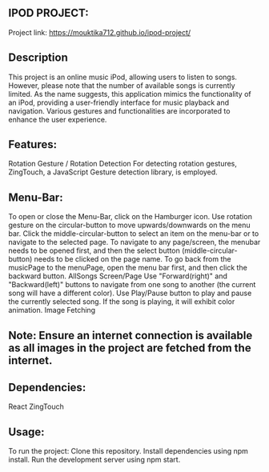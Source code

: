 ## IPOD PROJECT:

Project link:  https://mouktika712.github.io/ipod-project/


## Description

This project is an online music iPod, allowing users to listen to songs. However, please note that the number of available songs is currently limited. As the name suggests, this application mimics the functionality of an iPod, providing a user-friendly interface for music playback and navigation. Various gestures and functionalities are incorporated to enhance the user experience.

## Features:
Rotation Gesture / Rotation Detection
For detecting rotation gestures, ZingTouch, a JavaScript Gesture detection library, is employed.

## Menu-Bar:
To open or close the Menu-Bar, click on the Hamburger icon.
Use rotation gesture on the circular-button to move upwards/downwards on the menu bar.
Click the middle-circular-button to select an item on the menu-bar or to navigate to the selected page.
To navigate to any page/screen, the menubar needs to be opened first, and then the select button (middle-circular-button) needs to be clicked on the page name.
To go back from the musicPage to the menuPage, open the menu bar first, and then click the backward button.
AllSongs Screen/Page
Use "Forward(right)" and "Backward(left)" buttons to navigate from one song to another (the current song will have a different color).
Use Play/Pause button to play and pause the currently selected song.
If the song is playing, it will exhibit color animation.
Image Fetching

## Note: Ensure an internet connection is available as all images in the project are fetched from the internet.

## Dependencies:
React
ZingTouch

## Usage:
To run the project:
Clone this repository.
Install dependencies using npm install.
Run the development server using npm start.
